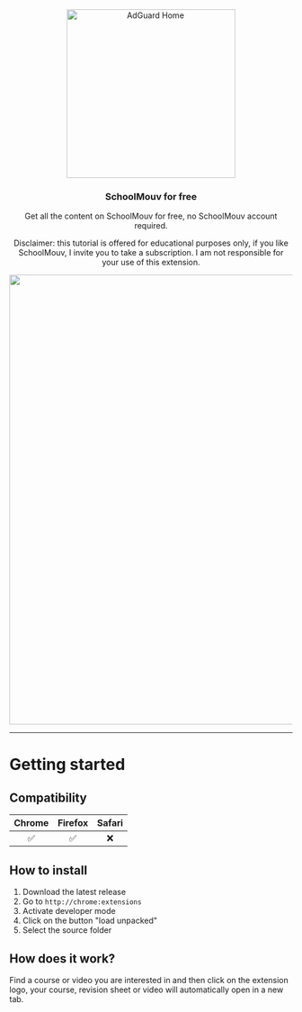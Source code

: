 &nbsp;

<p align="center">
  <img src="https://wydden.com/wp-content/uploads/2014/04/ScMologoMug-e1396700189231.png" width="300px" alt="AdGuard Home" />
</p>
<h3 align="center">SchoolMouv for free</h3>
<p align="center">
  Get all the content on SchoolMouv for free, no SchoolMouv account required.
</p>
<p align="center">
  Disclaimer: this tutorial is offered for educational purposes only, if you like SchoolMouv, I invite you to take a subscription. I am not responsible for your use of this extension. 
</p>
<p align="center">
    <img src="https://i.ibb.co/x5CJqBC/schoolmouv-demo.gif" width="800" />
</p>

<hr />

# Getting started

## Compatibility

| Chrome | Firefox | Safari |
| :----: | :-----: | :----: |
|   ✅   |   ✅    |   ❌   |

## How to install

1. Download the latest release
2. Go to `http://chrome:extensions`
3. Activate developer mode
4. Click on the button "load unpacked"
5. Select the source folder

## How does it work?

Find a course or video you are interested in and then click on the extension logo, your course, revision sheet or video will automatically open in a new tab.
